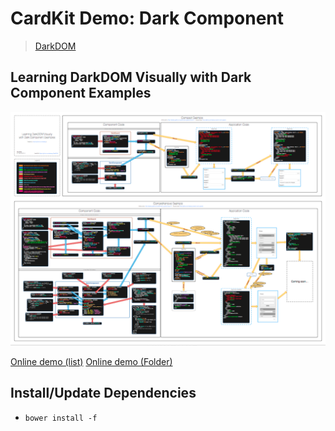 
# CardKit Demo: Dark Component

> [DarkDOM](https://github.com/dexteryy/DarkDOM)

## Learning DarkDOM Visually with Dark Component Examples

![douban apps](darkdom_thumbnail.png)

[Online demo (list)](http://dexteryy.github.io/cardkit-demo-graphs/index.html)
[Online demo (Folder)](http://dexteryy.github.io/cardkit-demo-graphs/folder.html)

## Install/Update Dependencies

* `bower install -f`
